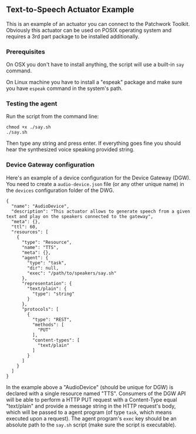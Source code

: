## Text-to-Speech Actuator Example

This is an example of an actuator you can connect to the Patchwork Toolkit. Obviously this actuator can be used on POSIX operating system and requires a 3rd part package to be installed additionally.


### Prerequisites

On OSX you don't have to install anything, the script will use a built-in `say` command.

On Linux machine you have to install a "espeak" package and make sure you have `espeak` command in the system's path.


### Testing the agent

Run the script from the command line:

    chmod +x ./say.sh
    ./say.sh

Then type any string and press enter. If everything goes fine you should hear the synthesized voice speaking provided string.


### Device Gateway configuration

Here's an example of a device configuration for the Device Gateway (DGW). You need to create a `audio-device.json` file (or any other unique name) in the `devices` configuration folder of the DWG.

    {
      "name": "AudioDevice",
      "description": "This actuator allows to generate speech from a given text and play on the speakers connected to the gateway",
      "meta": {},
      "ttl": 60,
      "resources": [
        {
          "type": "Resource",
          "name": "TTS",
          "meta": {},
          "agent": {
            "type": "task",
            "dir": null,
            "exec": "/path/to/speakers/say.sh"
          },
          "representation": {
            "text/plain": {
              "type": "string"
            }
          },
          "protocols": [
            {
              "type": "REST",
              "methods": [
                "PUT"
              ],
              "content-types": [
                "text/plain"
              ]
            }
          ]
        }
      ]
    }

In the example above a "AudioDevice" (should be unique for DGW) is declared with a single resource named "TTS". Consumers of the DGW API will be able to perform a HTTP PUT request with a Content-Type equal "text/plain" and provide a message string in the HTTP request's body, which will be passed to a agent program (of type `task`, which means executed upon a request). The agent program's `exec` key should be an absolute path to the `say.sh` script (make sure the script is executable).
